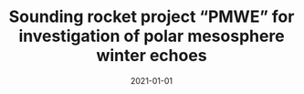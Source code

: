 ---
title: "Sounding rocket project “PMWE” for investigation of polar mesosphere winter echoes"
collection: publications
permalink: /publications/2021-giono1
date: 2021-01-01
line_author: '<b>G. Giono</b> and L. Roth'
line_title: "“Io's SO2 atmosphere from HST Lyman-alpha images: 1997 to 2018.”"
line_journal: '<i>Icarus</i>,  Volume 359, Issue 1,  (2021)'
doi: '10.1016/j.icarus.2020.114212'
---